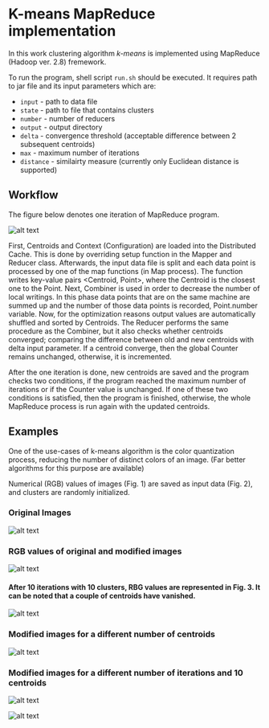 # K-means MapReduce implementation
In this work clustering algorithm *k-means* is implemented using MapReduce (Hadoop ver. 2.8) fremework. 

To run the program, shell script ```run.sh``` should be executed. It requires path to jar file and its input parameters which are:

* ```input``` - path to data file
* ```state``` - path to file that contains clusters 
* ```number``` - number of reducers 
* ```output``` - output directory 
* ```delta``` - convergence threshold (acceptable difference between 2 subsequent centroids)
* ```max``` - maximum number of iterations 
* ```distance``` - similairty measure (currently only Euclidean distance is supported)

## Workflow
The figure below denotes one iteration of MapReduce program.

![alt text][flow]

First, Centroids and Context (Configuration) are loaded into the Distributed Cache. This is done by overriding setup function in the Mapper and Reducer class. Afterwards, the input data file is split and each data point is processed by one of the map functions (in Map process). The function writes key-value pairs <Centroid, Point>, where the Centroid is the closest one to the Point. Next, Combiner is used in order to decrease the number of local writings. In this phase data points that are on the same machine are summed up and the number of those data points is recorded, Point.number variable. Now, for the optimization reasons output values are automatically shuffled and sorted by Centroids. The Reducer performs the same procedure as the Combiner, but it also checks whether centroids converged; comparing the difference between old and new centroids with delta input parameter. If a centroid converge, then the global Counter remains unchanged, otherwise, it is incremented. 

After the one iteration is done, new centroids are saved and the program checks two conditions, if the program reached the maximum number of iterations or if the Counter value is unchanged. If one of these two conditions is satisfied, then the program is finished, otherwise, the whole MapReduce process is run again with the updated centroids.

## Examples
One of the use-cases of k-means algorithm is the color quantization process, reducing the number of distinct colors of an image. (Far better algorithms for this purpose are available)

Numerical (RGB) values of images (Fig. 1) are saved as input data (Fig. 2), and clusters are randomly initialized. 


### Original Images

![alt text][fig1]


### RGB values of original and modified images  

![alt text][fig2]

#### After 10 iterations with 10 clusters, RBG values are represented in Fig. 3. It can be noted that a couple of centroids have vanished. 

![alt text][fig3]

### Modified images for a different number of centroids 

![alt text][fig4]

### Modified images for a different number of iterations and 10 centroids 

![alt text][fig5]

![alt text][fig6]


[flow]: https://github.com/Maki94/kmeans_mapreduce/blob/master/figures/alg.png "One MapReduce iteration"

[fig1]: https://github.com/Maki94/kmeans_mapreduce/blob/master/figures/fig1.PNG "Original images"
[fig2]: https://github.com/Maki94/kmeans_mapreduce/blob/master/figures/fig2.PNG "RGB model"
[fig3]: https://github.com/Maki94/kmeans_mapreduce/blob/master/figures/fig3.PNG "10th iteration, 10 clusters"
[fig4]: https://github.com/Maki94/kmeans_mapreduce/blob/master/figures/fig4.PNG "Different number of clusters, 10th iteration"
[fig5]: https://github.com/Maki94/kmeans_mapreduce/blob/master/figures/fig5.PNG "Different number of iterations, 10 clusters"
[fig6]: https://github.com/Maki94/kmeans_mapreduce/blob/master/figures/fig6.PNG "Different number of iterations, 10 clusters"

